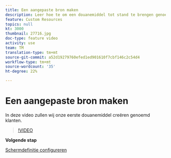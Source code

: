 ```yaml
---
title: Een aangepaste bron maken
description: Leer hoe te om een douanemiddel tot stand te brengen genoemd klanten.
feature: Custom Resources
topics: null
kt: 3000
thumbnail: 27716.jpg
doc-type: feature video
activity: use
team: TM
translation-type: tm+mt
source-git-commit: a52d19279760efed1ed901610f7cbf146c2c54d4
workflow-type: tm+mt
source-wordcount: '35'
ht-degree: 22%

---
```



# Een aangepaste bron maken

In deze video zullen wij onze eerste douanemiddel creëren genoemd klanten.

>[!VIDEO](https://video.tv.adobe.com/v/27716?quality=9)

**Volgende stap**

[Schermdefinitie configureren](./configuring-a-screen-definition-for-a-custom-resource.md)
